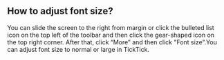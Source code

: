 ## How to adjust font size?
You can slide the screen to the right from margin or click the bulleted list icon on the top left of the toolbar and then click the gear-shaped icon on the top right corner. After that, click “More” and then click "Font size".You can adjust font size to normal or large in TickTick.
